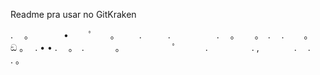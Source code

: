Readme pra usar no GitKraken

. 　。　　　　•　 　ﾟ　　。
　　.　　　.　　　 　　.　
。　　 。　.
　.　　 。　 ඞ 。　 . •
• .　 。　.
　 　　。　　　　　　ﾟ　
　　.　　　　　.
,　　　　.　 .　　 . 。
